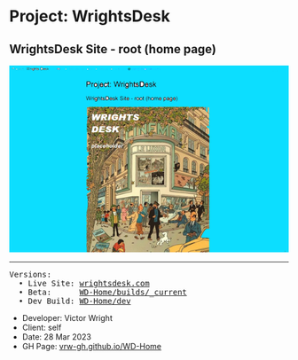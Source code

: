 # Project: WrightsDesk

## WrightsDesk Site - root (home page)

![new](Screenshot2.png "screenshot")

---

<pre>
Versions:
  • Live Site: <a href="http://www.wrightsdesk.com">wrightsdesk.com</a>
  • Beta:      <a href="https://github.com/vrw-GH/WD-Home/tree/main/builds/_current">WD-Home/builds/_current</a>
  • Dev Build: <a href="https://github.com/vrw-GH/WD-Home/tree/main/dev">WD-Home/dev</a>  
</pre>

* Developer:   Victor Wright
* Client:      self
* Date:        28 Mar 2023
* GH Page:     <a href="https://vrw-gh.github.io/WD-Home/">vrw-gh.github.io/WD-Home</a>
